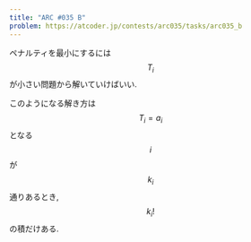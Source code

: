```yaml
---
title: "ARC #035 B"
problem: https://atcoder.jp/contests/arc035/tasks/arc035_b
---
```

ペナルティを最小にするには $$ T_i $$ が小さい問題から解いていけばいい.

このようになる解き方は $$ T_i = a_i $$ となる $$ i $$ が $$ k_i $$ 通りあるとき, $$ k_i! $$ の積だけある.
